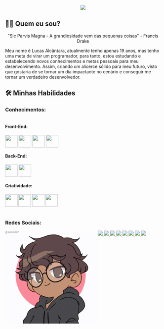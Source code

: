 <p align="center">
  <!-- Typing SVG by DenverCoder1 - https://github.com/DenverCoder1/readme-typing-svg -->
  <a href="https://github.com/DenverCoder1/readme-typing-svg">
    <img src="https://readme-typing-svg.demolab.com?font=Fira+Code&pause=1000&width=435&lines=Ol%C3%A1%2C+meu+nome+%C3%A9+Lucas+Alc%C3%A2ntara+%F0%9F%91%8B;Atualmente+estudante+de+programa%C3%A7%C3%A3o;Buscando+novos+conhecimentos!+%F0%9F%92%BB" /></a>
</p>

<h2>👦🏾 Quem eu sou?</h2>

  <div align="center">
    <p>"Sic Parvis Magna - A grandiosidade vem das pequenas coisas" - Francis Drake</p>
  </div>

<p>
    Meu nome é Lucas Alcântara, atualmente tenho apenas 19 anos, mas tenho uma meta de virar um programador, para tanto, estou estudando e estabelecendo novos conhecimentos e metas pessoais para meu desenvolvimento. Assim, criando um alicerce sólido para meu futuro, visto que gostaria de se tornar um dia impactante no cenário e conseguir me tornar um verdadeiro desenvolvedor.
</p>

<h2>🛠️ Minhas Habilidades</h2>
<h3>Conhecimentos:</h3>

<div style="display: inline-block">
<h4>Front-End:</h4>
<img align="center" height="40" width="40" src="https://cdn.jsdelivr.net/gh/devicons/devicon/icons/bootstrap/bootstrap-original.svg"/>
<img align="center" height="40" width="40" src="https://cdn.jsdelivr.net/gh/devicons/devicon/icons/css3/css3-original.svg"/>
<img align="center" height="40" width="40" src="https://cdn.jsdelivr.net/gh/devicons/devicon/icons/html5/html5-original.svg"/>
<img align="center" height="40" width="40" src="https://cdn.jsdelivr.net/gh/devicons/devicon/icons/javascript/javascript-original.svg"/>

<h4>Back-End:</h4>
<img align="center" height="40" width="40" src="https://cdn.jsdelivr.net/gh/devicons/devicon/icons/nodejs/nodejs-original-wordmark.svg" />
<img align="center" height="40" width="40" src="https://cdn.jsdelivr.net/gh/devicons/devicon/icons/typescript/typescript-original.svg" />

<h4>Criatividade:<h4>
<img align="center" height="40" width="40" src="https://cdn.jsdelivr.net/gh/devicons/devicon/icons/canva/canva-original.svg" />
<img align="center" height="40" width="40" src="https://cdn.jsdelivr.net/gh/devicons/devicon/icons/figma/figma-original.svg" />
<img align="center" height="40" width="40" src="https://cdn.jsdelivr.net/gh/devicons/devicon/icons/markdown/markdown-original.svg" />
<img align="center" height="40" width="40" src="https://cdn.jsdelivr.net/gh/devicons/devicon/icons/photoshop/photoshop-plain.svg" />
</div>

<div style="display: inline-block">
<h3>Redes Sociais:</h3>
<a href="https://github.com/LucasAlcantaraOF">
  <img src="https://img.shields.io/badge/GitHub-100000?style=for-the-badge&logo=github&logoColor=white">
</a>
<a href="https://www.instagram.com/lucasalcantaraof/">
<img src="https://img.shields.io/badge/Instagram-E4405F?style=for-the-badge&logo=instagram&logoColor=white">
</a>
<a href=https://t.me/LucasAlcantaraa>
<img src="https://img.shields.io/badge/Telegram-2CA5E0?style=for-the-badge&logo=telegram&logoColor=white">
</a>
<a href="https://br.pinterest.com/lucasalencaralcantara/">
<img src="https://img.shields.io/badge/Pinterest-%23E60023.svg?&style=for-the-badge&logo=Pinterest&logoColor=white">
</a>
<a href="https://open.spotify.com/user/lucasalencaralcantara?si=63751c2dfe1e4f2c">
<img src="https://img.shields.io/badge/Spotify-1ED760?&style=for-the-badge&logo=spotify&logoColor=white">
</a>
<a href="https://steamcommunity.com/id/LucasAAlcantara/">
<img src="	https://img.shields.io/badge/Steam-000000?style=for-the-badge&logo=steam&logoColor=white">
</a>

<a href=#>
<img src="https://img.shields.io/badge/LinkedIn-0077B5?style=for-the-badge&logo=linkedin&logoColor=white">
</a>
<a href=#>
<img src="https://img.shields.io/badge/Gmail-D14836?style=for-the-badge&logo=gmail&logoColor=white">
</a>


<img align="left" height="300" width="300" src="./lucas.gif">
